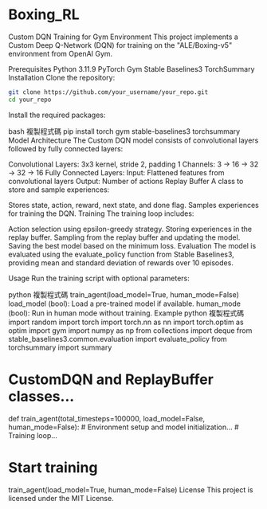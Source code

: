 # Boxing_RL
Custom DQN Training for Gym Environment
This project implements a Custom Deep Q-Network (DQN) for training on the "ALE/Boxing-v5" environment from OpenAI Gym.

Prerequisites
Python 3.11.9
PyTorch
Gym
Stable Baselines3
TorchSummary
Installation
Clone the repository:

```bash
git clone https://github.com/your_username/your_repo.git
cd your_repo
```
Install the required packages:

bash
複製程式碼
pip install torch gym stable-baselines3 torchsummary
Model Architecture
The Custom DQN model consists of convolutional layers followed by fully connected layers:

Convolutional Layers:
3x3 kernel, stride 2, padding 1
Channels: 3 -> 16 -> 32 -> 32 -> 16
Fully Connected Layers:
Input: Flattened features from convolutional layers
Output: Number of actions
Replay Buffer
A class to store and sample experiences:

Stores state, action, reward, next state, and done flag.
Samples experiences for training the DQN.
Training
The training loop includes:

Action selection using epsilon-greedy strategy.
Storing experiences in the replay buffer.
Sampling from the replay buffer and updating the model.
Saving the best model based on the minimum loss.
Evaluation
The model is evaluated using the evaluate_policy function from Stable Baselines3, providing mean and standard deviation of rewards over 10 episodes.

Usage
Run the training script with optional parameters:

python
複製程式碼
train_agent(load_model=True, human_mode=False)
load_model (bool): Load a pre-trained model if available.
human_mode (bool): Run in human mode without training.
Example
python
複製程式碼
import random
import torch
import torch.nn as nn
import torch.optim as optim
import gym
import numpy as np
from collections import deque
from stable_baselines3.common.evaluation import evaluate_policy
from torchsummary import summary

# CustomDQN and ReplayBuffer classes...

def train_agent(total_timesteps=100000, load_model=False, human_mode=False):
    # Environment setup and model initialization...
    # Training loop...

# Start training
train_agent(load_model=True, human_mode=False)
License
This project is licensed under the MIT License.

